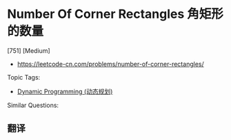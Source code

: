 # Number Of Corner Rectangles 角矩形的数量

[751] [Medium]

- https://leetcode-cn.com/problems/number-of-corner-rectangles/

Topic Tags:

- [Dynamic Programming (动态规划)](https://leetcode-cn.com/tag/dynamic-programming/)

Similar Questions:

## 翻译
